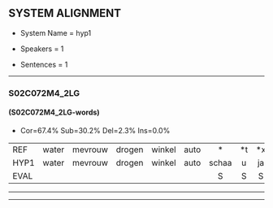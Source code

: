 
## SYSTEM ALIGNMENT

- System Name = hyp1

- Speakers = 1

- Sentences = 1

---

### S02C072M4_2LG

#### (S02C072M4_2LG-words)

- Cor=67.4%	Sub=30.2%	Del=2.3%	Ins=0.0%

|  |  |  |  |  |  |  |  |  |  |  |  |  |  |  |  |  |  |  |  |  |  |  |  |  |  |  |  |  |  |  |  |  |  |  |  |  |  |  |  |  |  |  |  |
|:--- |:---:|:---:|:---:|:---:|:---:|:---:|:---:|:---:|:---:|:---:|:---:|:---:|:---:|:---:|:---:|:---:|:---:|:---:|:---:|:---:|:---:|:---:|:---:|:---:|:---:|:---:|:---:|:---:|:---:|:---:|:---:|:---:|:---:|:---:|:---:|:---:|:---:|:---:|:---:|:---:|:---:|:---:|:---:|
| REF | water | mevrouw | drogen | winkel | auto | * | *t | *x | schouders | verhaal | koning | moeilijk | speelplaats | drinken | hoofdpijn | regen | vliegtuig | stoppen | opnieuw | gooien | sneeuwen | moeder | liedje | potlood | fietsbel | vinger | dichtbij | meisje | chauffeur | muziek | waarom | scheuren | lawaai | zwemmen | vuurwerk | appel | cola | kussen | eerste | circus | kleuren | voetbal | vlinder |
| HYP1 | water | mevrouw | drogen | winkel | auto | schaa | u | ja | schouders | el | koning | mulak | speelplaats | drinken | hoofdpijn | reigen | vliegtuig |  | stoppenopnieuw | goien | sneeuwen | moeder | lieke | potlout | fietsbal | vinger | dichtbij | meisje | chauffeur | muziek | waarom | scheuren | lawaai | zwemmen | vuurwerk | apol | kola | kussen | eerste | circus | kleuren | voetbal | vlinder |
| EVAL |  |  |  |  |  | S | S | S |  | S |  | S |  |  |  | S |  | D | S | S |  |  | S | S | S |  |  |  |  |  |  |  |  |  |  | S | S |  |  |  |  |  |  |
---

---
